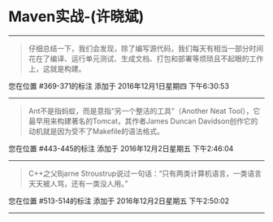# Maven实战-(许晓斌)

---

> 仔细总结一下，我们会发现，除了编写源代码，我们每天有相当一部分时间花在了编译、运行单元测试、生成文档、打包和部署等烦琐且不起眼的工作上，这就是构建。

您在位置 #369-371的标注 添加于 2016年12月1日星期四 下午6:30:53

---

> Ant不是指蚂蚁，而是意指“另一个整洁的工具”（Another Neat Tool），它最早用来构建著名的Tomcat，其作者James Duncan Davidson创作它的动机就是因为受不了Makefile的语法格式。

您在位置 #443-445的标注 添加于 2016年12月2日星期五 下午2:46:04

---

> C++之父Bjarne Stroustrup说过一句话：“只有两类计算机语言，一类语言天天被人骂，还有一类没人用。”

您在位置 #513-514的标注 添加于 2016年12月2日星期五 下午2:50:02

---

